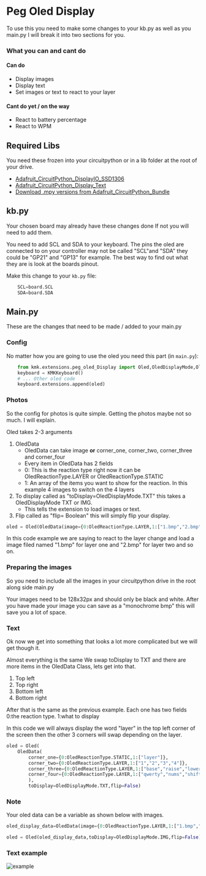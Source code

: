 # Peg Oled Display
To use this you need to make some changes to your kb.py as well as you main.py I will break it into two sections for you. 

### What you can and cant do

#### Can do
* Display images
* Display text
* Set images or text to react to your layer


#### Cant do yet / on the way
* React to battery percentage
* React to WPM 

## Required Libs
You need these frozen into your circuitpython or in a lib folder at the root of your drive.
* [Adafruit_CircuitPython_DisplayIO_SSD1306](https://github.com/adafruit/Adafruit_CircuitPython_DisplayIO_SSD1306)
* [Adafruit_CircuitPython_Display_Text](https://github.com/adafruit/Adafruit_CircuitPython_Display_Text)
* [Download .mpy versions from Adafruit_CircuitPython_Bundle](https://github.com/adafruit/Adafruit_CircuitPython_Bundle/releases/download/20220415/adafruit-circuitpython-bundle-7.x-mpy-20220415.zip)


## kb.py
Your chosen board may already have these changes done If not you will need to add them.

You need to add SCL and SDA to your keyboard. The pins the oled are connected to on your controller may not be called "SCL"and "SDA" they could be "GP21" and "GP13" for example. The best way to find out what they are is look at the boards pinout.

Make this change to your `kb.py` file:
```python
    SCL=board.SCL
    SDA=board.SDA
```


## Main.py
These are the changes that need to be made / added to your main.py
### Config
No matter how you are going to use the oled you need this part (in `main.py`):
```python
    from kmk.extensions.peg_oled_Display import Oled,OledDisplayMode,OledReactionType,OledData
    keyboard = KMKKeyboard()
    # ... Other oled code
    keyboard.extensions.append(oled) 

```
### Photos
So the config for photos is quite simple. Getting the photos maybe not so much. I will explain.

Oled takes 2-3 arguments 

1.  OledData
    * OledData can take image **or** corner_one, corner_two, corner_three and corner_four
    * Every item in OledData has 2 fields 
    * 0: This is the reaction type right now it can be OledReactionType.LAYER or OledReactionType.STATIC
    * 1: An array of the items you want to show for the reaction. In this example 4 images to switch on the 4 layers
2. To display called as "toDisplay=OledDisplayMode.TXT" this takes a OledDisplayMode TXT or IMG.
    * This tells the extension to load images or text.
3. Flip called as "flip= Boolean" this will simply flip your display.


```python
oled = Oled(OledData(image={0:OledReactionType.LAYER,1:["1.bmp","2.bmp","1.bmp","2.bmp"]}),toDisplay=OledDisplayMode.IMG,flip=False)
```
In this code example we are saying to react to the layer change and load a image filed named "1.bmp" for layer one and "2.bmp" for layer two and so on.

### Preparing the images
So you need to include all the images in your circuitpython drive in the root along side main.py

Your images need to be 128x32px and should only be black and white. After you have made your image you can save as a "monochrome bmp" this will save you a lot of space.

### Text
Ok now we get into something that looks a lot more complicated but we will get though it.

Almost everything is the same We swap toDisplay to TXT and there are more items in the OledData Class, lets get into that.

1. Top left
2. Top right
3. Bottom left
4. Bottom right

After that is the same as the previous example. Each one has two fields 0:the reaction type. 1:what to display

In this code we will always display the word "layer" in the top left corner of the screen then the other 3 corners will swap depending on the layer. 



```python
oled = Oled(
    OledData(
        corner_one={0:OledReactionType.STATIC,1:["layer"]},
        corner_two={0:OledReactionType.LAYER,1:["1","2","3","4"]},
        corner_three={0:OledReactionType.LAYER,1:["base","raise","lower","adjust"]},
        corner_four={0:OledReactionType.LAYER,1:["qwerty","nums","shifted","leds"]}
        ),
        toDisplay=OledDisplayMode.TXT,flip=False)
```

### Note 
Your oled data can be a variable as shown below with images.

```python
oled_display_data=OledData(image={0:OledReactionType.LAYER,1:["1.bmp","2.bmp","1.bmp","2.bmp"]})

oled = Oled(oled_display_data,toDisplay=OledDisplayMode.IMG,flip=False)
```

### Text example


![example](https://boardsource.imgix.net/a4f155e0-bc83-11ec-a4ed-79d542ba3127.gif)

